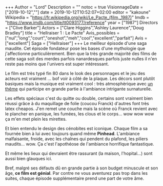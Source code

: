 +++
Author = "Lord"
Description = ""
notoc = true
VisionnageDate = ["2019-10-12",""]
date = 2019-10-12T10:52:07+02:00
editor = "kakoune"
Wikipedia = "https://fr.wikipedia.org/wiki/Le_Pacte_(film,_1987)"
Imdb = "https://www.imdb.com/title/tt0093177/reference"
year = ["1987"]
Directors = ["Clive Barker"]
Actors = ["Clare Higgins","Ashley Laurence","Doug Bradley"]
title = "Hellraiser 1 : Le Pacte"
Avis_possibles = ["nul","long","court","oneshot","meh","cool","excellent","parfait"]
Avis = ["excellent"] 
Saga = ["Hellraiser"]
+++
Le meilleur épisode d'une saga maudite.
Cet épisode fondateur pose les bases d'une mythologie que j'affectionne particulièrement.
Bien que la très grande majorité des films de cette saga soit des merdes parfois nanardesques parfois juste nulles il n'en reste pas moins que l'univers est super intéressant.

Le film est très typé fin 80 dans le look des personnages et le jeu des acteurs est vraiment … bof voir à côté de la plaque.
Les décors sont plutôt basiques mais la musique est vraiment cool : très atmosphèrique avec [un thême](https://invidio.us/watch?v=y6gPWL8B58M) qui participe en grande partie à l'ambiance intrigante surnaturelle.

Les effets spéciaux c'est du quitte ou double, certains sont vraiment bien réussi grâce à du maquillage de folie (coucou Franck) d'autres font très latex cheapos.
J'en remet une couche mais la scène où Franck revient avec le plancher en panique, les fumées, les clous et le corps… wow wow wow ça m'en met plein les mirettes.

Et bien entendu le design des cénobites est iconique.
Chaque film a sa fournée bien à lui avec toujours quand même **Pinhead**.
L'ambiance malfaisante, froide, avec les chaînes qui pendent du plafond, les piliers maudits… wow.
Ça c'est l'apothéose de l'ambiance horrifique fantastique.

Et même les lieux qui devraient être rassurant (la maison, l'hopital…) sont aussi bien glauques ici.

Bref, malgré ses défauts dû en grande partie à son budget minuscule et son âge, **ce film est génial**.
Par contre ne vous aventurez pas trop dans les suites, chaque épisode supplémentaire prend une part de votre âme.
